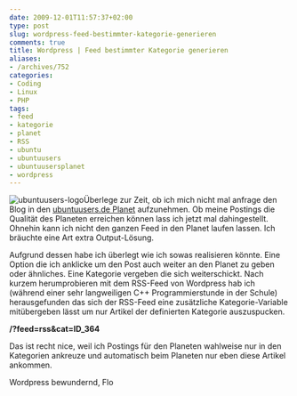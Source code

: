 ```yaml
---
date: 2009-12-01T11:57:37+02:00
type: post
slug: wordpress-feed-bestimmter-kategorie-generieren
comments: true
title: Wordpress | Feed bestimmter Kategorie generieren
aliases:
- /archives/752
categories:
- Coding
- Linux
- PHP
tags:
- feed
- kategorie
- planet
- RSS
- ubuntu
- ubuntuusers
- ubuntuusersplanet
- wordpress
---
```


![ubuntuusers-logo](/uploads/2009/12/ubuntuusers-logo.serendipityThumb.png)Überlege zur Zeit, ob ich mich nicht mal anfrage den Blog in den [ubuntuusers.de Planet](http://planet.ubuntuusers.de) aufzunehmen. Ob meine Postings die Qualität des Planeten erreichen können lass ich jetzt mal dahingestellt. Ohnehin kann ich nicht den ganzen Feed in den Planet laufen lassen. Ich bräuchte eine Art extra Output-Lösung.

Aufgrund dessen habe ich überlegt wie ich sowas realisieren könnte. Eine Option die ich anklicke um den Post auch weiter an den Planet zu geben oder ähnliches. Eine Kategorie vergeben die sich weiterschickt. Nach kurzem herumprobieren mit dem RSS-Feed von Wordpress hab ich (während einer sehr langweiligen C++ Programmierstunde in der Schule) herausgefunden das sich der RSS-Feed eine zusätzliche Kategorie-Variable mitübergeben lässt um nur Artikel der definierten Kategorie auszuspucken.

**/?feed=rss&cat=ID_364**

Das ist recht nice, weil ich Postings für den Planeten wahlweise nur in den Kategorien ankreuze und automatisch beim Planeten nur eben diese Artikel ankommen.

Wordpress bewundernd,
Flo
